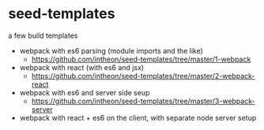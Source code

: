 # seed-templates
a few build templates


- webpack with es6 parsing (module imports and the like)
  - https://github.com/intheon/seed-templates/tree/master/1-webpack
- webpack with react (with es6 and jsx)
  - https://github.com/intheon/seed-templates/tree/master/2-webpack-react
- webpack with es6 and server side seup
  - https://github.com/intheon/seed-templates/tree/master/3-webpack-server
- webpack with react + es6 on the client, with separate node server setup
